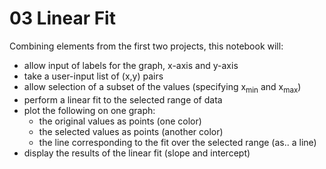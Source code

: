 # 03 Linear Fit

Combining elements from the first two projects, this notebook will: 

- allow input of labels for the graph, x-axis and y-axis
- take a user-input list of (x,y) pairs
- allow selection of a subset of the values (specifying x<sub>min</sub> and x<sub>max</sub>)
- perform a linear fit to the selected range of data
- plot the following on one graph: 
 	- the original values as points (one color)
	- the selected values as points (another color)
	- the line corresponding to the fit over the selected range (as.. a line)
- display the results of the linear fit (slope and intercept)

